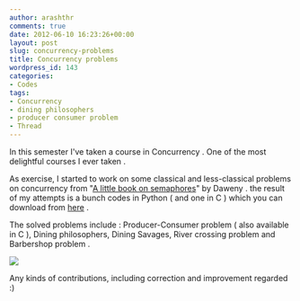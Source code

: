 ```yaml
---
author: arashthr
comments: true
date: 2012-06-10 16:23:26+00:00
layout: post
slug: concurrency-problems
title: Concurrency problems
wordpress_id: 143
categories:
- Codes
tags:
- Concurrency
- dining philosophers
- producer consumer problem
- Thread
---
```


In this semester I've taken a course in Concurrency . One of the most delightful courses I ever taken .

As exercise, I started to work on some classical and less-classical problems on concurrency from "[A little book on semaphores](www.greenteapress.com/semaphores/)" by Daweny . the result of my attempts is a bunch codes in Python ( and one in C ) which you can download from [here](http://ge.tt/8gpNhuI/v/0?c) .

The solved problems include :
Producer-Consumer problem ( also available in C ),
Dining philosophers,
Dining Savages,
River crossing problem and
Barbershop problem .

[![](https://encrypted-tbn3.google.com/images?q=tbn:ANd9GcSCzUxk0pBX8Vn0TyAwOTOu42ckWnhiOXIuR8N4BVYheR8431hTQw)](http://www.google.com/imgres?start=84&num=10&hl=en&client=ubuntu&hs=GMN&channel=cs&biw=1280&bih=681&tbm=isch&tbnid=4JOf8bPsHizToM:&imgrefurl=http://forum.blu-ray.com/showthread.php%3Ft%3D73544&docid=PuzSnxZxAF37XM&imgurl=http://www.dvdbeaver.com/film2/DVDReviews42/sweeney%252520todd%252520blu-ray/large/large%252520sweeney%252520todd%252520%252520blu-ray5.jpg&w=1920&h=1080&ei=kYzUT4XZAaKj4gTd3-DEAw&zoom=1&iact=hc&vpx=537&vpy=286&dur=829&hovh=168&hovw=300&tx=124&ty=113&sig=114876208020108935685&page=5&tbnh=156&tbnw=212&ndsp=24&ved=1t:429,r:3,s:84,i:14)

Any kinds of contributions, including correction and improvement regarded :)
